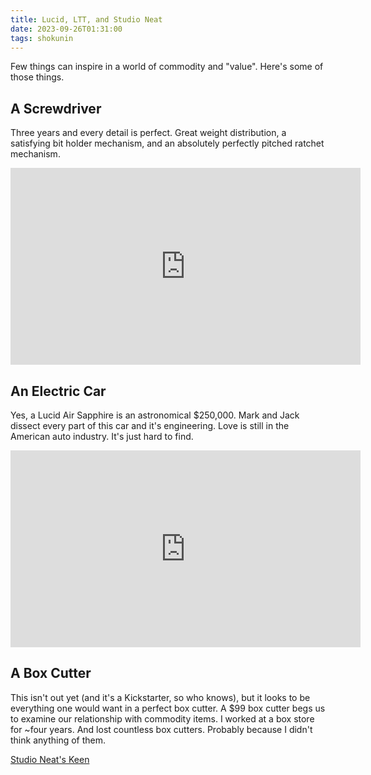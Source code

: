 ```yaml
---
title: Lucid, LTT, and Studio Neat
date: 2023-09-26T01:31:00
tags: shokunin
---
```


Few things can inspire in a world of commodity and "value". Here's some of those things.


## A Screwdriver

Three years and every detail is perfect. Great weight distribution, a satisfying bit holder mechanism, and an absolutely perfectly pitched ratchet mechanism.

<iframe width="560" height="315" src="https://www.youtube.com/embed/2K5Gqp1cEcM?si=00zK6rmiMt3qXMQ2" title="YouTube video player" frameborder="0" allow="accelerometer; autoplay; clipboard-write; encrypted-media; gyroscope; picture-in-picture; web-share" allowfullscreen></iframe>

## An Electric Car

Yes, a Lucid Air Sapphire is an astronomical $250,000. Mark and Jack dissect every part of this car and it's engineering. Love is still in the American auto industry. It's just hard to find.

<iframe width="560" height="315" src="https://www.youtube.com/embed/emkj_fOBovY?si=kPKqtJUvBrLOsICN" title="YouTube video player" frameborder="0" allow="accelerometer; autoplay; clipboard-write; encrypted-media; gyroscope; picture-in-picture; web-share" allowfullscreen></iframe>

## A Box Cutter

This isn't out yet (and it's a Kickstarter, so who knows), but it looks to be everything one would want in a perfect box cutter. A $99 box cutter begs us to examine our relationship with commodity items. I worked at a box store for ~four years. And lost countless box cutters. Probably because I didn't think anything of them.

[Studio Neat's Keen](https://www.kickstarter.com/projects/danprovost/keen-a-compact-durable-and-retractable-utility-knife)
